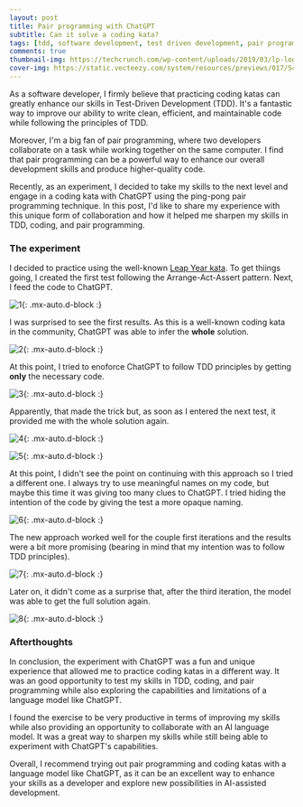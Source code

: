 ```yaml
---
layout: post
title: Pair programming with ChatGPT
subtitle: Can it solve a coding kata? 
tags: [tdd, software development, test driven development, pair programming, coding katas, ChatGPT]
comments: true
thumbnail-img: https://techcrunch.com/wp-content/uploads/2019/03/lp-logo-3.jpg?resize=1200,812
cover-img: https://static.vecteezy.com/system/resources/previews/017/546/156/original/chatgpt-ai-artificial-intelligence-technology-hitech-concept-chat-gpt-with-smart-bot-open-ai-line-lights-technology-abstract-design-for-chat-web-banner-background-transformation-vector.jpg
---
```


As a software developer, I firmly believe that practicing coding katas can greatly enhance our skills in Test-Driven Development (TDD). It's a fantastic way to improve our ability to write clean, efficient, and maintainable code while following the principles of TDD.

Moreover, I'm a big fan of pair programming, where two developers collaborate on a task while working together on the same computer. I find that pair programming can be a powerful way to enhance our overall development skills and produce higher-quality code.

Recently, as an experiment, I decided to take my skills to the next level and engage in a coding kata with ChatGPT using the ping-pong pair programming technique. In this post, I'd like to share my experience with this unique form of collaboration and how it helped me sharpen my skills in TDD, coding, and pair programming.



### The experiment

I decided to practice using the well-known [Leap Year kata](https://www.codurance.com/katalyst/leap-year). To get thiings going, I created the first test following the Arrange-Act-Assert pattern. Next, I feed the code to ChatGPT.

![1](/assets/img/pair_programming_chatgpt/1.png){: .mx-auto.d-block :}

I was surprised to see the first results. As this is a well-known coding kata in the community, ChatGPT was able to infer the **whole** solution.

![2](/assets/img/pair_programming_chatgpt/2.png){: .mx-auto.d-block :}

At this point, I tried to enoforce ChatGPT to follow TDD principles by getting **only** the necessary code.

![3](/assets/img/pair_programming_chatgpt/3.png){: .mx-auto.d-block :}

Apparently, that made the trick but, as soon as I entered the next test, it provided me with the whole solution again.

![4](/assets/img/pair_programming_chatgpt/4.png){: .mx-auto.d-block :}

![5](/assets/img/pair_programming_chatgpt/5.png){: .mx-auto.d-block :}

At this point, I didn't see the point on continuing with this approach so I tried a different one. I always try to use meaningful names on my code, but maybe this time it was giving too many clues to ChatGPT. I tried hiding the intention of the code by giving the test a more opaque naming.

![6](/assets/img/pair_programming_chatgpt/6.png){: .mx-auto.d-block :}

The new approach worked well for the couple first iterations and the results were a bit more promising (bearing in mind that my intention was to follow TDD principles).  

![7](/assets/img/pair_programming_chatgpt/7.png){: .mx-auto.d-block :}

Later on, it didn't come as a surprise that, after the third iteration, the model was able to get the full solution again. 

![8](/assets/img/pair_programming_chatgpt/8.png){: .mx-auto.d-block :}



### Afterthoughts 

In conclusion, the experiment with ChatGPT was a fun and unique experience that allowed me to practice coding katas in a different way. It was an good opportunity to test my skills in TDD, coding, and pair programming while also exploring the capabilities and limitations of a language model like ChatGPT.

I found the exercise to be very productive in terms of improving my skills while also providing an opportunity to collaborate with an AI language model. It was a great way to sharpen my skills while still being able to experiment with ChatGPT's capabilities.

Overall, I recommend trying out pair programming and coding katas with a language model like ChatGPT, as it can be an excellent way to enhance your skills as a developer and explore new possibilities in AI-assisted development.